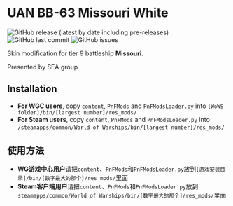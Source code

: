 # UAN BB-63 Missouri White

![GitHub release (latest by date including pre-releases)](https://img.shields.io/github/v/release/SEA-group/UAN-BB-63-Missouri-White?include_prereleases)
![GitHub last commit](https://img.shields.io/github/last-commit/SEA-group/UAN-BB-63-Missouri-White)
![GitHub issues](https://img.shields.io/github/issues-raw/SEA-group/UAN-BB-63-Missouri-White)

Skin modification for tier 9 battleship **Missouri**. 

Presented by SEA group

## Installation
* **For WGC users**, copy `content`, `PnFMods` and `PnFModsLoader.py` into `[WoWS folder]/bin/[largest number]/res_mods/`
* **For Steam users**, copy `content`, `PnFMods` and `PnFModsLoader.py` into `/steamapps/common/World of Warships/bin/[largest number]/res_mods/`

## 使用方法
* **WG游戏中心用户**请把`content`、`PnFMods`和`PnFModsLoader.py`放到`[游戏安装目录]/bin/[数字最大的那个]/res_mods/`里面
* **Steam客户端用户**请把`content`、`PnFMods`和`PnFModsLoader.py`放到`steamapps/common/World of Warships/bin/[数字最大的那个]/res_mods/`里面
